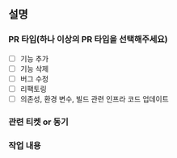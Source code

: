 ## 설명

### PR 타입(하나 이상의 PR 타입을 선택해주세요)

- [ ] 기능 추가
- [ ] 기능 삭제
- [ ] 버그 수정
- [ ] 리팩토링
- [ ] 의존성, 환경 변수, 빌드 관련 인프라 코드 업데이트

### 관련 티켓 or 동기

### 작업 내용

<!-- ### 스크린샷 -->

<!-- ### 주안점 -->

<!-- ### 링크 -->

<!--
  각 항목들에 대한 설명입니다.

  PR 타입
  > 작업한 코드에 대한 PR 타입을 선택합니다.

  관련 티켓 or 동기
  > 작성한 작업과 관련된 JIRA 티켓 번호나, 티켓이 없는 경우라면 작업을 왜 하게 되었는지 서술합니다.

  작업 내용
  > PR 본문을 입력하세요.
  > 작업한 내용과 해당 코드 작성 의도 등을 자세히 남겨주시면 좋습니다.

  스크린샷 (Optional)
  > UI가 변경되었다면 사진이나 Gif를 추가해주세요.

  주안점 (Optional)
  > 리뷰 시에 코드 레벨에서 더 유심히 봐주었으면 하는 부분은 PR 작성 후 File Changed 탭에서 코드에 직접 코멘트를 남겨주세요.
  > 설계가 변경된 경우에는 새로운 설계에 대한 소개 및 다이어그램을 첨부하시면 리뷰에 큰 도움이 됩니다.
  > 변경된 파일이 많은 경우, 어떤 파일이 어느 역할을 담고 있는지 / 어떤 파일부터 보면 데이터 흐름을 파악하기 쉬운지 등의 정보를 제공해주세요.

  링크 (Optional)
  > 작업을 하면서 자신이 도움을 받았거나 리뷰어들이 PR에 대해 더욱 쉽게 이해를 할 수 있도록 도와주는 링크를 기재합니다.
-->

